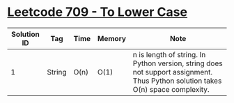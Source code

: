 # [Leetcode 709 - To Lower Case](https://leetcode.com/problems/to-lower-case/)

| Solution ID | Tag | Time | Memory | Note |
| ----------- | --- | ---- | ------ | ---- |
| 1 | String | O(n) | O(1) | n is length of string. In Python version, string does not support assignment. Thus Python solution takes O(n) space complexity. |